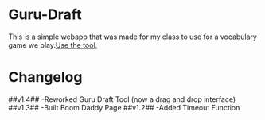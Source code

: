 Guru-Draft
==========

This is a simple webapp that was made for my class to use for a vocabulary game we play.[Use the tool.](http://aeewhite.github.com/Guru-Tool/)

Changelog
==========
##v1.4##
-Reworked Guru Draft Tool (now a drag and drop interface)
##v1.3##
-Built Boom Daddy Page
##v1.2##
-Added Timeout Function

